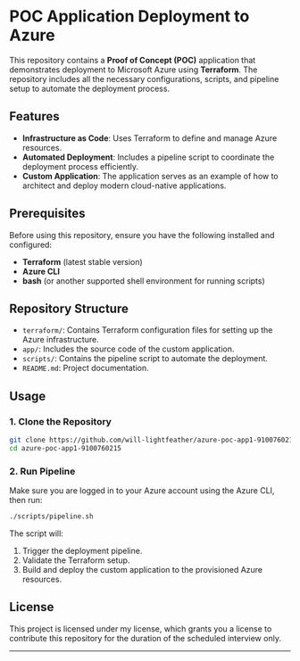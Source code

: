 # POC Application Deployment to Azure

This repository contains a **Proof of Concept (POC)** application that demonstrates deployment to Microsoft Azure using
**Terraform**. The repository includes all the necessary configurations, scripts, and pipeline setup to automate the
deployment process.

## Features

- **Infrastructure as Code**: Uses Terraform to define and manage Azure resources.
- **Automated Deployment**: Includes a pipeline script to coordinate the deployment process efficiently.
- **Custom Application**: The application serves as an example of how to architect and deploy modern cloud-native
  applications.

## Prerequisites

Before using this repository, ensure you have the following installed and configured:

- **Terraform** (latest stable version)
- **Azure CLI**
- **bash** (or another supported shell environment for running scripts)

## Repository Structure

- `terraform/`: Contains Terraform configuration files for setting up the Azure infrastructure.
- `app/`: Includes the source code of the custom application.
- `scripts/`: Contains the pipeline script to automate the deployment.
- `README.md`: Project documentation.

## Usage

### 1. Clone the Repository

```bash
git clone https://github.com/will-lightfeather/azure-poc-app1-9100760215.git
cd azure-poc-app1-9100760215
```
### 2. Run Pipeline

Make sure you are logged in to your Azure account using the Azure CLI, then run:

```bash
./scripts/pipeline.sh
```

The script will:

1. Trigger the deployment pipeline.
2. Validate the Terraform setup.
3. Build and deploy the custom application to the provisioned Azure resources.

## License

This project is licensed under my license, which grants you a license to contribute this 
repository for the duration of the scheduled interview only.

---
